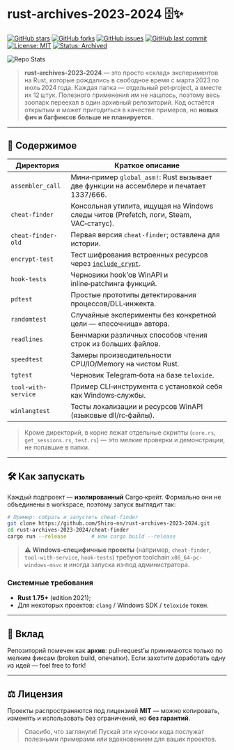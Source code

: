 # rust‑archives‑2023‑2024 🗄️✨

[![GitHub stars](https://img.shields.io/github/stars/Shiro-nn/rust-archives-2023-2024?style=social)](https://github.com/Shiro-nn/rust-archives-2023-2024/stargazers)
[![GitHub forks](https://img.shields.io/github/forks/Shiro-nn/rust-archives-2023-2024?style=social)](https://github.com/Shiro-nn/rust-archives-2023-2024/network/members)
[![GitHub issues](https://img.shields.io/github/issues/Shiro-nn/rust-archives-2023-2024)](https://github.com/Shiro-nn/rust-archives-2023-2024/issues)
[![GitHub last commit](https://img.shields.io/github/last-commit/Shiro-nn/rust-archives-2023-2024)](https://github.com/Shiro-nn/rust-archives-2023-2024/commits)
[![License: MIT](https://img.shields.io/github/license/Shiro-nn/rust-archives-2023-2024)](LICENSE)
[![Status: Archived](https://img.shields.io/badge/status-archived-lightgrey.svg)](https://github.com/Shiro-nn/rust-archives-2023-2024)

![Repo Stats](https://github-readme-stats.vercel.app/api/pin/?username=Shiro-nn\&repo=rust-archives-2023-2024)

> **rust‑archives‑2023‑2024** — это просто «склад» экспериментов на Rust, которые рождались в свободное время с марта 2023 по июль 2024 года. Каждая папка — отдельный pet‑project, а вместе их 12 штук. Полезного применения им не нашлось, поэтому весь зоопарк переехал в один архивный репозиторий. Код остаётся открытым и может пригодиться в качестве примеров, но **новых фич и багфиксов больше не планируется**.

---

## 📂 Содержимое

| Директория          | Краткое описание                                                                                     |
| ------------------- | ---------------------------------------------------------------------------------------------------- |
| `assembler_call`    | Мини‑пример `global_asm!`: Rust вызывает две функции на ассемблере и печатает 1337/666.              |
| `cheat-finder`      | Консольная утилита, ищущая на Windows следы читов (Prefetch, логи, Steam, VAC‑статус).               |
| `cheat-finder-old`  | Первая версия `cheat-finder`; оставлена для истории.                                                 |
| `encrypt-test`      | Тест шифрования встроенных ресурсов через [`include_crypt`](https://crates.io/crates/include_crypt). |
| `hook-tests`        | Черновики hook’ов WinAPI и inline‑patchинга функций.                                                 |
| `pdtest`            | Простые прототипы детектирования процессов/DLL‑инжекта.                                              |
| `randomtest`        | Случайные эксперименты без конкретной цели — «песочница» автора.                                     |
| `readlines`         | Бенчмарки различных способов чтения строк из больших файлов.                                         |
| `speedtest`         | Замеры производительности CPU/IO/Memory на чистом Rust.                                              |
| `tgtest`            | Черновик Telegram‑бота на базе `teloxide`.                                                           |
| `tool-with-service` | Пример CLI‑инструмента с установкой себя как Windows‑службы.                                         |
| `winlangtest`       | Тесты локализации и ресурсов WinAPI (языковые dll/rc‑файлы).                                         |

> Кроме директорий, в корне лежат отдельные скрипты (`core.rs`, `get_sessions.rs`, `test.rs`) — это мелкие проверки и демонстрации, не попавшие в папки.

---

## 🛠️ Как запускать

Каждый подпроект — **изолированный** Cargo‑крейт. Формально они не объединены в workspace, поэтому запуск выглядит так:

```bash
# Пример: собрать и запустить cheat-finder
git clone https://github.com/Shiro-nn/rust-archives-2023-2024.git
cd rust-archives-2023-2024/cheat-finder
cargo run --release        # или cargo build --release
```

> ⚠️ **Windows‑специфичные проекты** (например, `cheat-finder`, `tool-with-service`, `hook-tests`) требуют toolchain `x86_64-pc-windows-msvc` и иногда запуска из‑под администратора.

### Системные требования

* **Rust 1.75+** (edition 2021);
* Для некоторых проектов: `clang` / Windows SDK / `teloxide` токен.

---

## 🤝 Вклад

Репозиторий помечен как **архив**: pull‑request’ы принимаются только по мелким фиксам (broken build, опечатки). Если захотите доработать одну из идей — feel free to fork!

---

## ⚖️ Лицензия

Проекты распространяются под лицензией **MIT** — можно копировать, изменять и использовать без ограничений, но **без гарантий**.

> Спасибо, что заглянули! Пускай эти кусочки кода послужат полезными примерами или вдохновением для ваших проектов.
